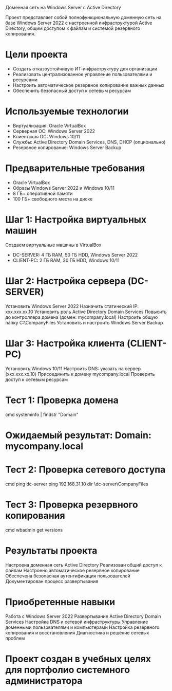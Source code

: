 Доменная сеть на Windows Server с Active Directory

Проект представляет собой полнофункциональную доменную сеть на базе Windows Server 2022 с настроенной инфраструктурой Active Directory, общим доступом к файлам и системой резервного копирования.

# Цели проекта
- Создать отказоустойчивую ИТ-инфраструктуру для организации
- Реализовать централизованное управление пользователями и ресурсами
- Настроить автоматическое резервное копирование важных данных
- Обеспечить безопасный доступ к сетевым ресурсам

# Используемые технологии
- Виртуализация: Oracle VirtualBox
- Серверная ОС: Windows Server 2022
- Клиентская ОС: Windows 10/11
- Службы: Active Directory Domain Services, DNS, DHCP (опционально)
- Резервное копирование: Windows Server Backup

# Предварительные требования
- Oracle VirtualBox
- Образы Windows Server 2022 и Windows 10/11
- 8 ГБ+ оперативной памяти
- 100 ГБ+ свободного места на диске

# Шаг 1: Настройка виртуальных машин

Создаем виртуальные машины в VirtualBox
- DC-SERVER: 4 ГБ RAM, 50 ГБ HDD, Windows Server 2022
- CLIENT-PC: 2 ГБ RAM, 30 ГБ HDD, Windows 10/11

# Шаг 2: Настройка сервера (DC-SERVER)

Установить Windows Server 2022
Назначить статический IP: xxx.xxx.xx.10
Установить роль Active Directory Domain Services
Повысить до контроллера домена (домен: mycompany.local)
Настроить общую папку C:\CompanyFiles
Установить и настроить Windows Server Backup

# Шаг 3: Настройка клиента (CLIENT-PC)
Установить Windows 10/11
Настроить DNS: указать на сервер (xxx.xxx.xx.10)
Присоединить к домену mycompany.local
Проверить доступ к сетевым ресурсам

# Тест 1: Проверка домена
cmd
systeminfo | findstr "Domain"
# Ожидаемый результат: Domain: mycompany.local

# Тест 2: Проверка сетевого доступа
cmd
ping dc-server
ping 192.168.31.10
dir \\dc-server\CompanyFiles

# Тест 3: Проверка резервного копирования
cmd
wbadmin get versions

# Результаты проекта
 Настроена доменная сеть Active Directory
 Реализован общий доступ к файлам
 Настроено автоматическое резервное копирование
 Обеспечена безопасная аутентификация пользователей
 Документирован процесс развертывания

# Приобретенные навыки
Работа с Windows Server 2022
Развертывание Active Directory Domain Services
Настройка DNS и сетевой инфраструктуры
Управление доменными пользователями и компьютерами
Настройка резервного копирования и восстановления
Диагностика и решение сетевых проблем

 # Проект создан в учебных целях для портфолио системного администратора
